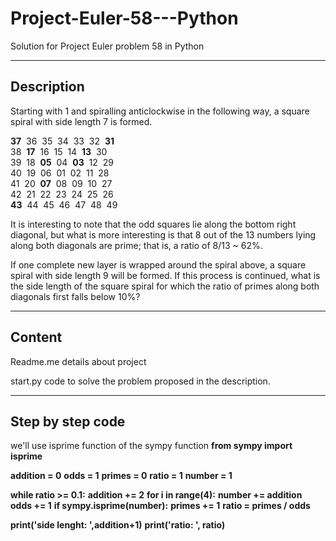 # Project-Euler-58---Python
Solution for Project Euler problem 58 in Python 
___
## Description
Starting with 1 and spiralling anticlockwise in the following way, a square spiral with side length 7  is formed.
  
**37**&nbsp;&nbsp;36&nbsp;&nbsp;35&nbsp;&nbsp;34&nbsp;&nbsp;33&nbsp;&nbsp;32&nbsp;&nbsp;**31**  
38&nbsp;&nbsp;**17**&nbsp;&nbsp;16&nbsp;&nbsp;15&nbsp;&nbsp;14&nbsp;&nbsp;**13**&nbsp;&nbsp;30  
39&nbsp;&nbsp;18&nbsp;&nbsp;**05**&nbsp;&nbsp;04&nbsp;&nbsp;**03**&nbsp;&nbsp;12&nbsp;&nbsp;29  
40&nbsp;&nbsp;19&nbsp;&nbsp;06&nbsp;&nbsp;01&nbsp;&nbsp;02&nbsp;&nbsp;11&nbsp;&nbsp;28  
41&nbsp;&nbsp;20&nbsp;&nbsp;**07**&nbsp;&nbsp;08&nbsp;&nbsp;09&nbsp;&nbsp;10&nbsp;&nbsp;27  
42&nbsp;&nbsp;21&nbsp;&nbsp;22&nbsp;&nbsp;23&nbsp;&nbsp;24&nbsp;&nbsp;25&nbsp;&nbsp;26  
**43**&nbsp;&nbsp;44&nbsp;&nbsp;45&nbsp;&nbsp;46&nbsp;&nbsp;47&nbsp;&nbsp;48&nbsp;&nbsp;49  
  
It is interesting to note that the odd squares lie along the bottom right diagonal, but what is more interesting is that 8 out of the 13 numbers lying along both diagonals are prime; that is, a ratio of 8/13 ~ 62%.

If one complete new layer is wrapped around the spiral above, a square spiral with side length 9 will be formed. If this process is continued, what is the side length of the square spiral for which the ratio of primes along both diagonals first falls below 10%?
___
## Content
Readme.me    details about project  

start.py     code to solve the problem proposed in the description.  
___
## Step by step code

we'll use isprime function of the sympy function
**from sympy import isprime**

**addition = 0**
**odds = 1**
**primes = 0**
**ratio = 1**
**number = 1**

**while ratio >= 0.1:**
  **addition += 2**
  **for i in range(4):**
    **number += addition**
    **odds += 1**
    **if sympy.isprime(number):**
      **primes += 1**
  **ratio = primes / odds**

**print('side lenght: ',addition+1)**
**print('ratio: ', ratio)**



